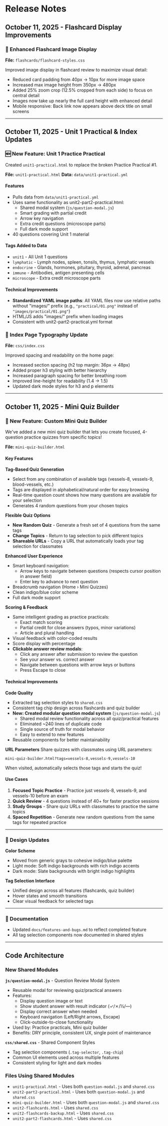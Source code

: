 # Release Notes

## October 11, 2025 - Flashcard Display Improvements

### 🎨 Enhanced Flashcard Image Display

**File:** `flashcards/flashcard-styles.css`

Improved image display in flashcard review to maximize visual detail:
- Reduced card padding from 40px → 10px for more image space
- Increased max image height from 350px → 480px
- Added 25% zoom crop (12.5% cropped from each side) to focus on central detail
- Images now take up nearly the full card height with enhanced detail
- Mobile responsive: Back link now appears above deck title on small screens

---

## October 11, 2025 - Unit 1 Practical & Index Updates

### 🆕 New Feature: Unit 1 Practice Practical

Created `unit1-practical.html` to replace the broken Practice Practical #1.

**File:** `unit1-practical.html`
**Data:** `data/unit1-practical.yml`

#### Features
- Pulls data from `data/unit1-practical.yml`
- Uses same functionality as unit2-part2-practical.html:
  - Shared modal system (`js/question-modal.js`)
  - Smart grading with partial credit
  - Arrow key navigation
  - Extra credit questions (microscope parts)
  - Full dark mode support
- 40 questions covering Unit 1 material

#### Tags Added to Data
- `unit1` - All Unit 1 questions
- `lymphatic` - Lymph nodes, spleen, tonsils, thymus, lymphatic vessels
- `endocrine` - Glands, hormones, pituitary, thyroid, adrenal, pancreas
- `immune` - Antibodies, antigen presenting cells
- `microscope` - Extra credit microscope parts

#### Technical Improvements
- **Standardized YAML image paths**: All YAML files now use relative paths without "images/" prefix (e.g., `"practical/01.png"` instead of `"images/practical/01.png"`)
- HTML/JS adds "images/" prefix when loading images
- Consistent with unit2-part2-practical.yml format

### 🎨 Index Page Typography Update

**File:** `css/index.css`

Improved spacing and readability on the home page:
- Increased section spacing (h2 top margin: 36px → 48px)
- Added proper h3 styling with better hierarchy
- Increased paragraph spacing for better breathing room
- Improved line-height for readability (1.4 → 1.5)
- Updated dark mode styles for h3 and p elements

---

## October 11, 2025 - Mini Quiz Builder

### 🎯 New Feature: Custom Mini Quiz Builder

We've added a new mini quiz builder that lets you create focused, 4-question practice quizzes from specific topics!

**File:** `mini-quiz-builder.html`

#### Key Features

**Tag-Based Quiz Generation**
- Select from any combination of available tags (vessels-8, vessels-9, blood-vessels, etc.)
- Tags are displayed in alphabetical/natural order for easy browsing
- Real-time question count shows how many questions are available for your selection
- Generates 4 random questions from your chosen topics

**Flexible Quiz Options**
- **New Random Quiz** - Generate a fresh set of 4 questions from the same tags
- **Change Topics** - Return to tag selection to pick different topics
- **Shareable URLs** - Copy a URL that automatically loads your tag selection for classmates

**Enhanced User Experience**
- Smart keyboard navigation:
  - Arrow keys to navigate between questions (respects cursor position in answer field)
  - Enter key to advance to next question
- Breadcrumb navigation (Home › Mini Quizzes)
- Clean indigo/blue color scheme
- Full dark mode support

**Scoring & Feedback**
- Same intelligent grading as practice practicals:
  - Exact match scoring
  - Partial credit for close answers (typos, minor variations)
  - Article and plural handling
- Visual feedback with color-coded results
- Score display with percentage
- **Clickable answer review modals**:
  - Click any answer after submission to review the question
  - See your answer vs. correct answer
  - Navigate between questions with arrow keys or buttons
  - Press Escape to close

#### Technical Improvements

**Code Quality**
- Extracted tag selection styles to `shared.css`
- Consistent tag chip design across flashcards and quiz builder
- **New: Created modular question modal system** (`js/question-modal.js`)
  - Shared modal review functionality across all quiz/practical features
  - Eliminated ~240 lines of duplicate code
  - Single source of truth for modal behavior
  - Easy to extend to new features
- Reusable components for better maintainability

**URL Parameters**
Share quizzes with classmates using URL parameters:
```
mini-quiz-builder.html?tags=vessels-8,vessels-9,vessels-10
```
When visited, automatically selects those tags and starts the quiz!

#### Use Cases

1. **Focused Topic Practice** - Practice just vessels-8, vessels-9, and vessels-10 before an exam
2. **Quick Review** - 4 questions instead of 40+ for faster practice sessions
3. **Study Groups** - Share quiz URLs with classmates to practice the same topics
4. **Spaced Repetition** - Generate new random questions from the same tags for repeated practice

---

### 🎨 Design Updates

**Color Scheme**
- Moved from generic grays to cohesive indigo/blue palette
- Light mode: Soft indigo backgrounds with rich indigo accents
- Dark mode: Slate backgrounds with bright indigo highlights

**Tag Selection Interface**
- Unified design across all features (flashcards, quiz builder)
- Hover states and smooth transitions
- Clear visual feedback for selected tags

---

### 📝 Documentation

- Updated `docs/features-and-bugs.md` to reflect completed feature
- All tag selection components now documented in shared styles

---

## Code Architecture

### New Shared Modules

**`js/question-modal.js`** - Question Review Modal System
- Reusable modal for reviewing quiz/practical answers
- Features:
  - Display question image or text
  - Show student answer with result indicator (✓/✗/½/—)
  - Display correct answer when needed
  - Keyboard navigation (Left/Right arrows, Escape)
  - Click-outside-to-close functionality
- Used by: Practice practicals, Mini quiz builder
- Benefits: DRY principle, consistent UX, single point of maintenance

**`css/shared.css`** - Shared Component Styles
- Tag selection components (`.tag-selector`, `.tag-chip`)
- Common UI elements used across multiple features
- Consistent styling for light and dark modes

### Files Using Shared Modules
- `unit1-practical.html` - Uses both `question-modal.js` and `shared.css`
- `unit2-part2-practical.html` - Uses both `question-modal.js` and `shared.css`
- `mini-quiz-builder.html` - Uses both `question-modal.js` and `shared.css`
- `unit2-flashcards.html` - Uses `shared.css`
- `unit2-flashcards-backup.html` - Uses `shared.css`
- `unit2-part2-flashcards.html` - Uses `shared.css`
